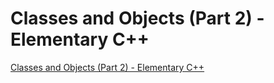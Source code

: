 # Classes and Objects (Part 2) - Elementary C++
[Classes and Objects (Part 2) - Elementary C++](https://aiwithcloud.com/2022/09/15/classes_and_objects_part_2___elementary_c/)